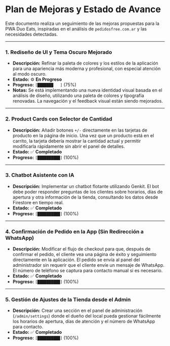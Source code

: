 
# Plan de Mejoras y Estado de Avance

Este documento realiza un seguimiento de las mejoras propuestas para la PWA Duo Eats, inspiradas en el análisis de `pedidosfree.com.ar` y las necesidades detectadas.

---

### 1. Rediseño de UI y Tema Oscuro Mejorado
- **Descripción:** Refinar la paleta de colores y los estilos de la aplicación para una apariencia más moderna y profesional, con especial atención al modo oscuro.
- **Estado:** ⚙️ **En Progreso**
- **Progreso:** `[███████   ]` (75%)
- **Notas:** Se está implementando una nueva identidad visual basada en el análisis de diseño, utilizando una paleta de colores y tipografía renovadas. La navegación y el feedback visual están siendo mejorados.

---

### 2. Product Cards con Selector de Cantidad
- **Descripción:** Añadir botones `+/-` directamente en las tarjetas de producto en la página de inicio. Una vez que un producto está en el carrito, la tarjeta debería mostrar la cantidad actual y permitir modificarla rápidamente sin abrir el panel de detalles.
- **Estado:** ✅ **Completado**
- **Progreso:** `[██████████]` (100%)

---

### 3. Chatbot Asistente con IA
- **Descripción:** Implementar un chatbot flotante utilizando Genkit. El bot debe poder responder preguntas de los clientes sobre horarios, días de apertura y otra información de la tienda, consultando los datos desde Firestore en tiempo real.
- **Estado:** ✅ **Completado**
- **Progreso:** `[██████████]` (100%)

---

### 4. Confirmación de Pedido en la App (Sin Redirección a WhatsApp)
- **Descripción:** Modificar el flujo de checkout para que, después de confirmar el pedido, el cliente vea una página de éxito y seguimiento directamente en la aplicación. El pedido se envía al panel del administrador sin requerir que el cliente envíe un mensaje de WhatsApp. El número de teléfono se captura para contacto manual si es necesario.
- **Estado:** ✅ **Completado**
- **Progreso:** `[██████████]` (100%)

---

### 5. Gestión de Ajustes de la Tienda desde el Admin
- **Descripción:** Crear una sección en el panel de administración (`/admin/settings`) donde el dueño del local pueda gestionar fácilmente los horarios de apertura, días de atención y el número de WhatsApp para contacto.
- **Estado:** ✅ **Completado**
- **Progreso:** `[██████████]` (100%)
